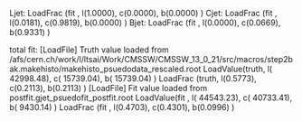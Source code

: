 Ljet: LoadFrac (fit  , l(1.0000),  c(0.0000),  b(0.0000) )
Cjet: LoadFrac (fit  , l(0.0181),  c(0.9819),  b(0.0000) )
Bjet: LoadFrac (fit  , l(0.0000),  c(0.0669),  b(0.9331) )

total fit:
[LoadFile] Truth value loaded from /afs/cern.ch/work/l/ltsai/Work/CMSSW/CMSSW_13_0_21/src/macros/step2bak.makehisto/makehisto_psuedodata_rescaled.root
LoadValue(truth, l(  42998.48),  c(  15739.04),  b(  15739.04) )
LoadFrac (truth, l(0.5773),  c(0.2113),  b(0.2113) )
[LoadFile] Fit value loaded from postfit.gjet_psuedofit_postfit.root
LoadValue(fit  , l(  44543.23),  c(  40733.41),  b(   9430.14) )
LoadFrac (fit  , l(0.4703),  c(0.4301),  b(0.0996) )
